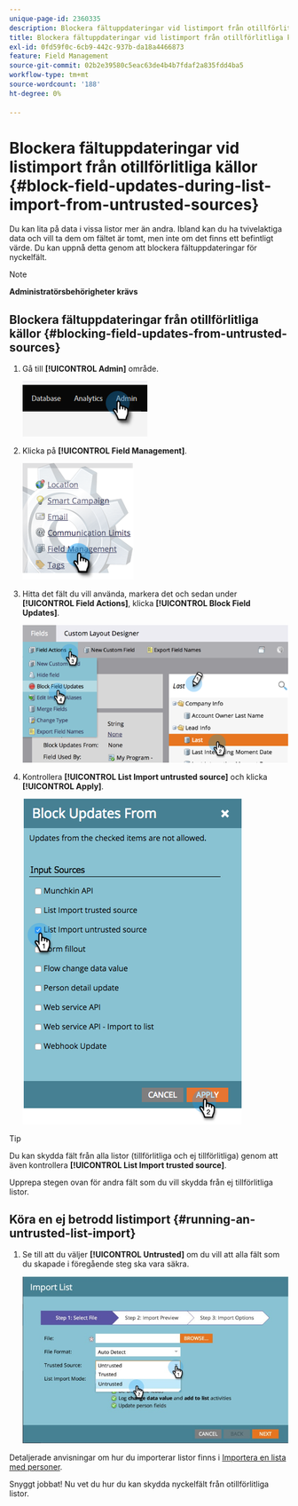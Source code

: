 ```yaml
---
unique-page-id: 2360335
description: Blockera fältuppdateringar vid listimport från otillförlitliga källor - Marketo Docs - produktdokumentation
title: Blockera fältuppdateringar vid listimport från otillförlitliga källor
exl-id: 0fd59f0c-6cb9-442c-937b-da18a4466873
feature: Field Management
source-git-commit: 02b2e39580c5eac63de4b4b7fdaf2a835fdd4ba5
workflow-type: tm+mt
source-wordcount: '188'
ht-degree: 0%

---
```


# Blockera fältuppdateringar vid listimport från otillförlitliga källor {#block-field-updates-during-list-import-from-untrusted-sources}

Du kan lita på data i vissa listor mer än andra. Ibland kan du ha tvivelaktiga data och vill ta dem om fältet är tomt, men inte om det finns ett befintligt värde. Du kan uppnå detta genom att blockera fältuppdateringar för nyckelfält.

>[!NOTE]
>
>**Administratörsbehörigheter krävs**

## Blockera fältuppdateringar från otillförlitliga källor {#blocking-field-updates-from-untrusted-sources}

1. Gå till **[!UICONTROL Admin]** område.

   ![](assets/blocking-field-updates-from-untrusted-sources-1.png)

1. Klicka på **[!UICONTROL Field Management]**.

   ![](assets/blocking-field-updates-from-untrusted-sources-2.png)

1. Hitta det fält du vill använda, markera det och sedan under **[!UICONTROL Field Actions]**, klicka **[!UICONTROL Block Field Updates]**.

   ![](assets/blocking-field-updates-from-untrusted-sources-3.png)

1. Kontrollera **[!UICONTROL List Import untrusted source]** och klicka **[!UICONTROL Apply]**.

   ![](assets/blocking-field-updates-from-untrusted-sources-4.png)

>[!TIP]
>
>Du kan skydda fält från alla listor (tillförlitliga och ej tillförlitliga) genom att även kontrollera **[!UICONTROL List Import trusted source]**.

Upprepa stegen ovan för andra fält som du vill skydda från ej tillförlitliga listor.

## Köra en ej betrodd listimport {#running-an-untrusted-list-import}

1. Se till att du väljer **[!UICONTROL Untrusted]** om du vill att alla fält som du skapade i föregående steg ska vara säkra.

   ![](assets/blocking-field-updates-from-untrusted-sources-5.png)

Detaljerade anvisningar om hur du importerar listor finns i [Importera en lista med personer](/help/marketo/getting-started/quick-wins/import-a-list-of-people.md).

Snyggt jobbat! Nu vet du hur du kan skydda nyckelfält från otillförlitliga listor.
